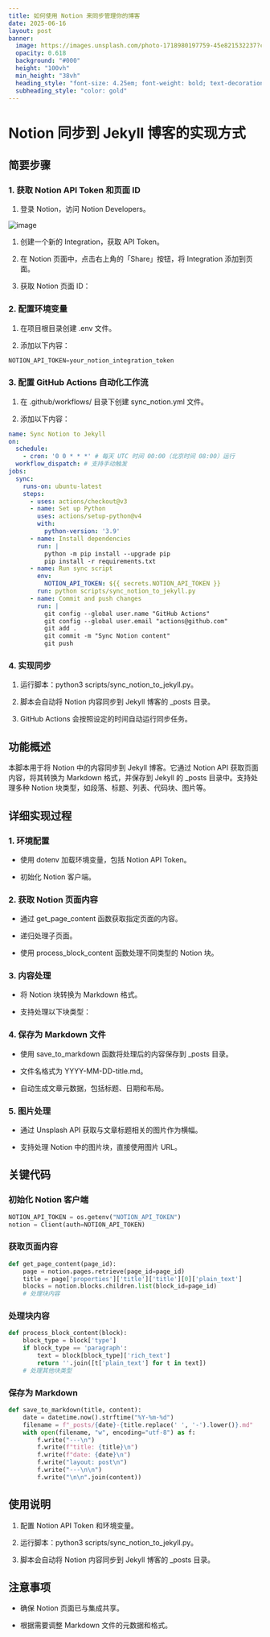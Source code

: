 ```yaml
---
title: 如何使用 Notion 来同步管理你的博客
date: 2025-06-16
layout: post
banner:
  image: https://images.unsplash.com/photo-1718980197759-45e821532237?crop=entropy&cs=tinysrgb&fit=max&fm=jpg&ixid=M3w2OTIwMzJ8MHwxfHJhbmRvbXx8fHx8fHx8fDE3NTAwOTEzMDB8&ixlib=rb-4.1.0&q=80&w=1080
  opacity: 0.618
  background: "#000"
  height: "100vh"
  min_height: "38vh"
  heading_style: "font-size: 4.25em; font-weight: bold; text-decoration: underline"
  subheading_style: "color: gold"
---
```


# Notion 同步到 Jekyll 博客的实现方式

## 简要步骤

### 1. 获取 Notion API Token 和页面 ID

1. 登录 Notion，访问 Notion Developers。

![image](https://prod-files-secure.s3.us-west-2.amazonaws.com/a7a0cc5a-89b9-4cda-8686-1fba0ca52f40/d19c1afe-dea5-4312-9333-786b0ba83054/image.png?X-Amz-Algorithm=AWS4-HMAC-SHA256&X-Amz-Content-Sha256=UNSIGNED-PAYLOAD&X-Amz-Credential=ASIAZI2LB466YOJQX6JQ%2F20250616%2Fus-west-2%2Fs3%2Faws4_request&X-Amz-Date=20250616T162820Z&X-Amz-Expires=3600&X-Amz-Security-Token=IQoJb3JpZ2luX2VjEHYaCXVzLXdlc3QtMiJGMEQCIBROVroRKbaKlH7BgeztzNzOsyXugM7FzifYbkRSYZSPAiBmQ340t2HzLxmtI7dtU0IeCvEXdHBPByuIrTXbhVidwir%2FAwhfEAAaDDYzNzQyMzE4MzgwNSIMYcG297S4eGIW1PUjKtwDCfTxfKtQ1KIpK3eAeqeU%2ByGKP99pAEl8kVxvBN%2FN8uEpO8GEj%2F%2BAwoGkHvoN6ddA%2FBw6HXvj%2FzPEWYmt7n6%2B5h8jpWCIbZ2G1KfE6MFAjWVTyYFj%2BNpNIfIWxdou60KTZJnLT2THiDUtiu6hMR5N7JxO6IrpItfDbXGoQER0OvTnFU%2FlXDjirnoeof3IUohzlGTaol4av%2BVfzbSeFRpAFmjPTVDLZh4Rp8mGIKlWTtdx9Q%2BHA3QHVUZ77ypWW9zhpzPd%2F1BiYj6bBPTtQqrI7iNhF0mAgw%2F%2FUh9oMKu1GJZiH%2BnJ%2BpZj7QGt5vQlr4QzMTWUoaidZluVsvS%2FYCJxnReTstePMej8wijN4tiLifND7oSuQ8G3ykkwH2uyXPk7rMD7CRzHERy6%2BMPfRh5oqyingAflauWbbvtagczvikV9yH%2BTKPhuA5b8NGWsOc0fs%2BgkpWfB9IhifB2%2BVSmEpFRRS1GrZ0LoJJtt%2Bga6weW%2FXEuFDq5ZxMsSh5XhVyU9xW3Hae0TRzSNJUT36IbQYaFkUFJo%2B3cJGi8nJD%2BQYspSdJ95P62q6Fb8AJ%2FQcqqD7O%2BROFYGGRx4fJ3al8uWfRLIVoP%2F5ee6bmdSGw5POcfSc0pJExoMcBgqv9YwysnAwgY6pgH9eoC34VlXpd9Zu0MlY2Pqk0513%2FFckVWsc8%2BY25kIovuhcg12%2F9sU9YepwKskAmRA0kTSp4Pi0uspqC5NjX6Mox1N8kHY4tLzUG1O5YGFagmI8v8MVOQ9LIiOLlkV7ngnYqMquLKucjz%2BVQzC9oBv3QLPr%2Fpu2dqFJKacw21RgIonXIcsv20STB3zaobmuVgiaPuKbE4rEZht4Utof2GMxVrxjla4&X-Amz-Signature=c0dca06894fbf560daebc3c86cac8e58efe96a79d77cc795dd0ca1dd9cfee43b&X-Amz-SignedHeaders=host&x-amz-checksum-mode=ENABLED&x-id=GetObject)

1. 创建一个新的 Integration，获取 API Token。

1. 在 Notion 页面中，点击右上角的「Share」按钮，将 Integration 添加到页面。

1. 获取 Notion 页面 ID：


### 2. 配置环境变量

1. 在项目根目录创建 .env 文件。

1. 添加以下内容：

```javascript
NOTION_API_TOKEN=your_notion_integration_token
```

### 3. 配置 GitHub Actions 自动化工作流

1. 在 .github/workflows/ 目录下创建 sync_notion.yml 文件。

1. 添加以下内容：

```yaml
name: Sync Notion to Jekyll
on:
  schedule:
    - cron: '0 0 * * *' # 每天 UTC 时间 00:00（北京时间 08:00）运行
  workflow_dispatch: # 支持手动触发
jobs:
  sync:
    runs-on: ubuntu-latest
    steps:
      - uses: actions/checkout@v3
      - name: Set up Python
        uses: actions/setup-python@v4
        with:
          python-version: '3.9'
      - name: Install dependencies
        run: |
          python -m pip install --upgrade pip
          pip install -r requirements.txt
      - name: Run sync script
        env:
          NOTION_API_TOKEN: ${{ secrets.NOTION_API_TOKEN }}
        run: python scripts/sync_notion_to_jekyll.py
      - name: Commit and push changes
        run: |
          git config --global user.name "GitHub Actions"
          git config --global user.email "actions@github.com"
          git add .
          git commit -m "Sync Notion content"
          git push
```

### 4. 实现同步

1. 运行脚本：python3 scripts/sync_notion_to_jekyll.py。

1. 脚本会自动将 Notion 内容同步到 Jekyll 博客的 _posts 目录。

1. GitHub Actions 会按照设定的时间自动运行同步任务。

## 功能概述

本脚本用于将 Notion 中的内容同步到 Jekyll 博客。它通过 Notion API 获取页面内容，将其转换为 Markdown 格式，并保存到 Jekyll 的 _posts 目录中。支持处理多种 Notion 块类型，如段落、标题、列表、代码块、图片等。

## 详细实现过程

### 1. 环境配置

- 使用 dotenv 加载环境变量，包括 Notion API Token。

- 初始化 Notion 客户端。

### 2. 获取 Notion 页面内容

- 通过 get_page_content 函数获取指定页面的内容。

- 递归处理子页面。

- 使用 process_block_content 函数处理不同类型的 Notion 块。

### 3. 内容处理

- 将 Notion 块转换为 Markdown 格式。

- 支持处理以下块类型：


### 4. 保存为 Markdown 文件

- 使用 save_to_markdown 函数将处理后的内容保存到 _posts 目录。

- 文件名格式为 YYYY-MM-DD-title.md。

- 自动生成文章元数据，包括标题、日期和布局。

### 5. 图片处理

- 通过 Unsplash API 获取与文章标题相关的图片作为横幅。

- 支持处理 Notion 中的图片块，直接使用图片 URL。

## 关键代码

### 初始化 Notion 客户端

```python
NOTION_API_TOKEN = os.getenv("NOTION_API_TOKEN")
notion = Client(auth=NOTION_API_TOKEN)
```

### 获取页面内容

```python
def get_page_content(page_id):
    page = notion.pages.retrieve(page_id=page_id)
    title = page['properties']['title']['title'][0]['plain_text']
    blocks = notion.blocks.children.list(block_id=page_id)
    # 处理块内容
```

### 处理块内容

```python
def process_block_content(block):
    block_type = block['type']
    if block_type == 'paragraph':
        text = block[block_type]['rich_text']
        return ''.join([t['plain_text'] for t in text])
    # 处理其他块类型
```

### 保存为 Markdown

```python
def save_to_markdown(title, content):
    date = datetime.now().strftime("%Y-%m-%d")
    filename = f"_posts/{date}-{title.replace(' ', '-').lower()}.md"
    with open(filename, "w", encoding="utf-8") as f:
        f.write("---\n")
        f.write(f"title: {title}\n")
        f.write(f"date: {date}\n")
        f.write("layout: post\n")
        f.write("---\n\n")
        f.write("\n\n".join(content))
```

## 使用说明

1. 配置 Notion API Token 和环境变量。

1. 运行脚本：python3 scripts/sync_notion_to_jekyll.py。

1. 脚本会自动将 Notion 内容同步到 Jekyll 博客的 _posts 目录。

## 注意事项

- 确保 Notion 页面已与集成共享。

- 根据需要调整 Markdown 文件的元数据和格式。